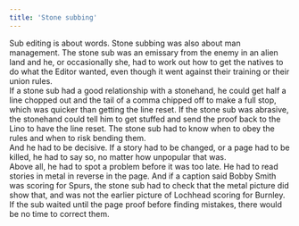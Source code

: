 ```yaml
---
title: 'Stone subbing'
---
```


Sub editing is about words. Stone subbing was also about man management. The stone sub was an emissary from the enemy in an alien land and he, or occasionally she, had to work out how to get the natives to do what the Editor wanted, even though it went against their training or their union rules.  
If a stone sub had a good relationship with a stonehand, he could get half a line chopped out and the tail of a comma chipped off to make a full stop, which was quicker than getting the line reset. If the stone sub was abrasive, the stonehand could tell him to get stuffed and send the proof back to the Lino to have the line reset. The stone sub had to know when to obey the rules and when to risk bending them.  
And he had to be decisive. If a story had to be changed, or a page had to be killed, he had to say so, no matter how unpopular that was.  
Above all, he had to spot a problem before it was too late. He had to read stories in metal in reverse in the page. And if a caption said Bobby Smith was scoring for Spurs, the stone sub had to check that the metal picture did show that, and was not the earlier picture of Lochhead scoring for Burnley. If the sub waited until the page proof before finding mistakes, there would be no time to correct them.